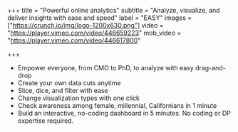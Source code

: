 +++
title = "Powerful online analytics"
subtitle = "Analyze, visualize, and deliver insights with ease and speed"
label = "EASY"
images = ["https://crunch.io/img/logo-1200x630.png"]
video = "https://player.vimeo.com/video/446659223"
mob_video = "https://player.vimeo.com/video/446617800"

+++

* Empower everyone, from CMO to PhD, to analyze with easy drag-and-drop 
* Create your own data cuts anytime 
* Slice, dice, and filter with ease 
* Change visualization types with one click 
* Check awareness among female, millennial, Californians in 1 minute 
* Build an interactive, no-coding dashboard in 5 minutes. No coding or DP expertise required.
